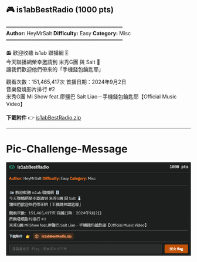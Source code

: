 ## 🎮 is1abBestRadio (1000 pts)

════════════════════════════════\
**Author:** HeyMrSalt **Difficulty:** Easy **Category:** Misc\
════════════════════════════════\
\
📻 歡迎收聽 is1ab 聯播網 🎚️\
今天聯播網榮幸邀請到 米秀G團 與 Salt 🧂\
讓我們歡迎他們帶來的「手機錢包鑰匙耶」

觀看次數：151,465,417次 首播日期：2024年9月2日\
音樂發燒影片排行 #2\
米秀G團 Mi Show feat.廖鹽巴 Salt Liao－手機錢包鑰匙耶【Official Music Video】\
\
**下載附件** 👉 [is1abBestRadio.zip](https://github.com/HeyMrSalt/is1abCTF-2024-Challenges/raw/main/misc/is1abBestRadio/is1abBestRadio.zip)

---
# Pic-Challenge-Message
![Untitled](../../Appendix-pic-challenge-message/is1abBestRadio.png)
